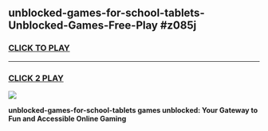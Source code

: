 
## unblocked-games-for-school-tablets-Unblocked-Games-Free-Play #z085j
<h3>
<a href="https://us.freeplayer.one?title=unblocked-games-for-school-tablets&ref=9M">CLICK TO PLAY</a></h3>
<hr>

<h3>
<a href="https://us.freeplayer.one?title=unblocked-games-for-school-tablets&ref=9M">CLICK 2 PLAY</a>
  
</h3>

<a href="https://us.freeplayer.one?title=unblocked-games-for-school-tablets&ref=9M"><img src="https://clearcache.store/games.png"></a>


**unblocked-games-for-school-tablets games unblocked: Your Gateway to Fun and Accessible Online Gaming**
